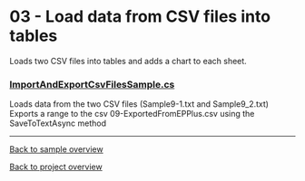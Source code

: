 ﻿# 03 - Load data from CSV files into tables
Loads two CSV files into tables and adds a chart to each sheet.

### [ImportAndExportCsvFilesSample.cs](ImportAndExportCsvFilesSample.cs)

Loads data from the two CSV files (Sample9-1.txt and Sample9_2.txt)
Exports a range to the csv 09-ExportedFromEPPlus.csv using the SaveToTextAsync method

---
[Back to sample overview](..%2FReadme.md)

[Back to project overview](..%2F..%2FReadme.md)
